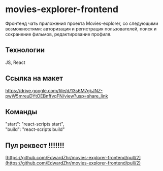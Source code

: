 
# movies-explorer-frontend

Фронтенд чать приложения проекта Movies-explorer, со следующими возможностями: авторизация и регистрация пользователей, поиск и сохранение фильмов, редактирование профиля.  

## Технологии

JS, React 

## Ссылка на макет

https://drive.google.com/file/d/13s6M7gkJNZ-pwW5mreuDYtOEBnffvqFN/view?usp=share_link

## Команды 

"start": "react-scripts start",  
"build": "react-scripts build"

## Пул реквест !!!!!!!

[https://github.com/EdwardZhr/movies-explorer-frontend/pull/2](https://github.com/EdwardZhr/movies-explorer-frontend/pull/2)
